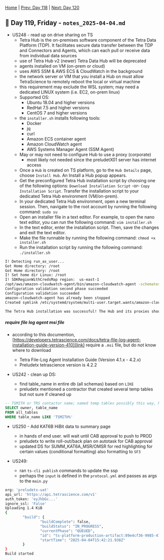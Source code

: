 [Home](../../main.md) | [Prev: Day 118](notes_2025-04-03.md) | [Next: Day 120](./notes_2025-04-07.md)

## 📝 Day 119, Friday - `notes_2025-04-04.md`

- US248 - read up on drive sharing on TS
    * Tetra Hub is the on-premises software component of the Tetra Data Platform (TDP). It facilitates secure data transfer between the TDP and Connectors and Agents, which can each pull or receive data from individual data sources
    * use of Tetra Hub v2 (newer) Tetra Data Hub will be deprecated
    * agents installed on VM (on-prem or cloud)
    * uses AWS SSM & AWS ECS & CloudWatch in the background
    * the network server or VM that you install a Hub on must allow TetraScience to remotely reboot the local or virtual machine
    * this requirement may exclude the WSL system; may need a dedicated LINUX system (i.e. EC2, on-prem linux)
    * Supported OS:
        * Ubuntu 18.04 and higher versions
        * RedHat 7.5 and higher versions
        * CentOS 7 and higher versions
    * the `installer.sh` installs following tools: 
        * Docker
        * jq
        * curl
        * Amazon ECS container agent
        * Amazon CloudWatch agent
        * AWS Systems Manager Agent (SSM Agent)
    * May or may not need to configure Hub to use a proxy (corporate)
        * most likely not needed since the preludetX01 server has internet access
    * Once a `Hub` is created on TS platform, go to the `Hub Details` page, choose `Install Hub`. An Install a Hub popup appears.
    * Get the preconfigured Tetra Hub installation script by choosing one of the following options:
`Download Installation Script` -or- `Copy Installation Script`. Transfer the installation script to your dedicated Tetra Hub environment (VM/on-prem).
    * In your dedicated Tetra Hub environment, open a new terminal session. Then, navigate to the root account by running the following command: `sudo su`
    * Open an installer file in a text editor. For example, to open the nano text editor, you can run the following command: `vim installer.sh`
    * In the text editor, enter the installation script. Then, save the changes and exit the text editor.
    * Make the file runnable by running the following command: `chmod +x installer.sh`
    * Run the installation script by running the following command: `./installer.sh`
```bash
I! Detecting run_as_user...
Got Home directory: /root
Got Home directory: /root
I! Set home dir Linux: /root
I! SDKRegionWithCredsMap region:  us-east-1
/opt/aws/amazon-cloudwatch-agent/bin/amazon-cloudwatch-agent -schematest -config /opt/aws/amazon-cloudwatch-agent/etc/amazon-cloudwatch-agent.toml
Configuration validation second phase succeeded
Configuration validation succeeded
amazon-cloudwatch-agent has already been stopped
Created symlink /etc/systemd/system/multi-user.target.wants/amazon-cloudwatch-agent.service → /etc/systemd/system/amazon-cloudwatch-agent.service.

The Tetra Hub installation was successful! The Hub and its proxies should shortly appear online in the platform.
```

##### require file log agent msi file
- according to this documention, [https://developers.tetrascience.com/docs/tetra-file-log-agent-installation-guide-version-410](link) require a `.msi` file, but do not know where to download
    * Tetra File-Log Agent Installation Guide (Version 4.1.x - 4.2.x)
    * Preludetx tetrascience version is 4.2.2

- US242 - clean up DS:
    * find table_name in entire db (all schemas) based on `LIKE`
    * preludetx mentioned a contractor that created several temp tables but not sure if cleaned up

```sql
-- TSMITH or TRS contactor name; named temp tables possibly this way, however didn't find any
SELECT owner, table_name
FROM all_tables
WHERE table_name LIKE 'TSMITH%'
```

- US250 - Add KAT6B HiBit data to summary page
    * in hands of end user. will wait until CAB approval to push to PROD
    * preludetx to write roll-out/back plan on autotask for CAB approval
    * updated DS for SUMM_KAT6A_MSR/OMSR for red highlighting for certain values (conditional formatting) also formatting to `SF3`

- US249:
    * ran `ts-cli publish` commands to update the ssp
    * perhaps the `input` is defined in the `protocol.yml` and passes as args to the `main.py`
```sh
org: 'preludetx-uat'
api_url: 'https://api.tetrascience.com/v1'
auth_token: 'eyJhbGc...'
ignore_ssl: 'False'
Uploading 1.4 KiB
{
        "build": {
                "buildComplete": false,
                "buildStatus": "IN_PROGRESS",
                "currentPhase": "QUEUED",
                "id": "ts-platform-production-artifact:89e4cf36-9985-47f3-adb7-a6d1eb192987",
                "startTime": "2025-04-04T15:42:21.938Z"
        }
}
Build started
```
